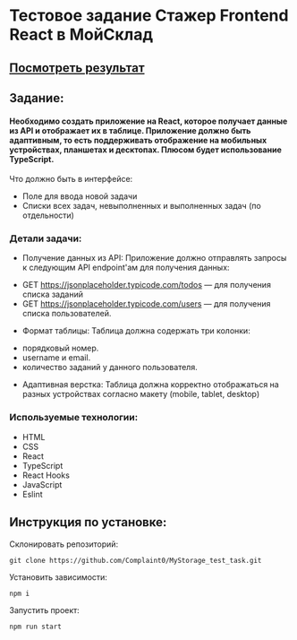 # Тестовое задание Стажер Frontend React в МойСклад 

## [Посмотреть результат](https://complaint0.github.io/My_Storage_test_task/)

## Задание:
#### Необходимо создать приложение на React, которое получает данные из API и отображает их в таблице. Приложение должно быть адаптивным, то есть поддерживать отображение на мобильных устройствах, планшетах и десктопах. Плюсом будет использование TypeScript.
Что должно быть в интерфейсе:
* Поле для ввода новой задачи
* Списки всех задач, невыполненных и выполненных задач (по отдельности)

### Детали задачи:
* Получение данных из API:
Приложение должно отправлять запросы к следующим API endpoint'ам для получения данных:
- GET https://jsonplaceholder.typicode.com/todos — для получения списка заданий
- GET https://jsonplaceholder.typicode.com/users — для получения списка пользователей.
*	Формат таблицы:
Таблица должна содержать три колонки:
- порядковый номер.
- username и email.
- количество заданий у данного пользователя.
*	Адаптивная верстка:
Таблица должна корректно отображаться на разных устройствах согласно макету (mobile, tablet, desktop)


### Используемые технологии:
* HTML
* CSS
* React
* TypeScript
* React Hooks
* JavaScript
* Eslint

## Инструкция по установке:
Склонировать репозиторий:
```
git clone https://github.com/Complaint0/MyStorage_test_task.git
```
Установить зависимости:
```
npm i
```
Запустить проект:
```
npm run start
```

